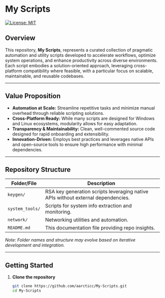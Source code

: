 # My Scripts

[![License: MIT](https://github.com/aarcticc/My-Scripts/blob/main/LICENSE)](./LICENSE)

## Overview

This repository, **My Scripts**, represents a curated collection of pragmatic automation and utility scripts developed to accelerate workflows, optimize system operations, and enhance productivity across diverse environments. Each script embodies a solution-oriented approach, leveraging cross-platform compatibility where feasible, with a particular focus on scalable, maintainable, and reusable codebases.

---

## Value Proposition

- **Automation at Scale:** Streamline repetitive tasks and minimize manual overhead through reliable scripting solutions.
- **Cross-Platform Ready:** While many scripts are designed for Windows and Linux ecosystems, modularity allows for easy adaptation.
- **Transparency & Maintainability:** Clean, well-commented source code designed for rapid onboarding and extensibility.
- **Innovation-Driven:** Employs best practices and leverages native APIs and open-source tools to ensure high performance with minimal dependencies.

---

## Repository Structure

| Folder/File         | Description                                      |
|---------------------|------------------------------------------------|
| `keygen/`           | RSA key generation scripts leveraging native APIs without external dependencies. |
| `system_tools/`     | Scripts for system info extraction and monitoring. |
| `network/`           | Networking utilities and automation.            |
| `README.md`          | This documentation file providing repo insights.|

*Note: Folder names and structure may evolve based on iterative development and integration.*

---

## Getting Started

1. **Clone the repository**

   ```bash
   git clone https://github.com/aarcticc/My-Scripts.git
   cd My-Scripts
